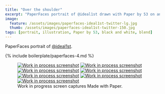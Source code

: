 ```yaml
---
title: "Over the shoulder"
excerpt: "PaperFaces portrait of @ideal1st drawn with Paper by 53 on an iPad."
image: 
  feature: /assets/images/paperfaces-ideal1st-twitter-lg.jpg
  thumb: /assets/images/paperfaces-ideal1st-twitter-150.jpg
tags: [portrait, illustration, Paper by 53, black and white, blend]
---
```


PaperFaces portrait of [@ideal1st](http://twitter.com/ideal1st).

{% include boilerplate/paperfaces-4.md %}

<figure class="third">
  <a href="{{ site.url }}/assets/images/paperfaces-ideal1st-process-1-lg.jpg"><img src="{{ site.url }}/assets/images/paperfaces-ideal1st-process-1-600.jpg" alt="Work in process screenshot"></a>
  <a href="{{ site.url }}/assets/images/paperfaces-ideal1st-process-2-lg.jpg"><img src="{{ site.url }}/assets/images/paperfaces-ideal1st-process-2-600.jpg" alt="Work in process screenshot"></a>
  <a href="{{ site.url }}/assets/images/paperfaces-ideal1st-process-3-lg.jpg"><img src="{{ site.url }}/assets/images/paperfaces-ideal1st-process-3-600.jpg" alt="Work in process screenshot"></a>
  <a href="{{ site.url }}/assets/images/paperfaces-ideal1st-process-4-lg.jpg"><img src="{{ site.url }}/assets/images/paperfaces-ideal1st-process-4-600.jpg" alt="Work in process screenshot"></a>
  <a href="{{ site.url }}/assets/images/paperfaces-ideal1st-process-5-lg.jpg"><img src="{{ site.url }}/assets/images/paperfaces-ideal1st-process-5-600.jpg" alt="Work in process screenshot"></a>
  <a href="{{ site.url }}/assets/images/paperfaces-ideal1st-process-6-lg.jpg"><img src="{{ site.url }}/assets/images/paperfaces-ideal1st-process-6-600.jpg" alt="Work in process screenshot"></a>
  <a href="{{ site.url }}/assets/images/paperfaces-ideal1st-process-7-lg.jpg"><img src="{{ site.url }}/assets/images/paperfaces-ideal1st-process-7-600.jpg" alt="Work in process screenshot"></a>
  <figcaption>Work in progress screen captures Made with Paper.</figcaption>
</figure>
